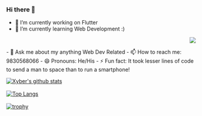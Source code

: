 ### Hi there 👋


<!--**xybercommander/xybercommander** is a ✨ _special_ ✨ repository because its `README.md` (this file) appears on your GitHub profile.-->

- 🔭 I’m currently working on Flutter
- 🌱 I’m currently learning Web Development :)
<p align="right"><img src="https://i.imgur.com/umyYjo0.gif"></p>
- 💬 Ask me about my anything Web Dev Related
- 📫 How to reach me: 9830568066
- 😄 Pronouns: He/His
- ⚡ Fun fact: It took lesser lines of code<br> to send a man to space than to run a smartphone!

[![Xyber's github stats](https://github-readme-stats.vercel.app/api?username=xybercommander&show_icons=true&theme=dark)](https://github.com/anuraghazra/github-readme-stats)
<br><br>
[![Top Langs](https://github-readme-stats.vercel.app/api/top-langs/?username=xybercommander&theme=dracula)](https://github.com/anuraghazra/github-readme-stats)
<br><br>
[![trophy](https://github-profile-trophy.vercel.app/?username=xybercommander&theme=onedark)](https://github.com/ryo-ma/github-profile-trophy)
